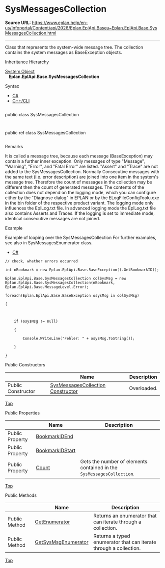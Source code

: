# SysMessagesCollection

**Source URL:** https://www.eplan.help/en-us/Infoportal/Content/api/2026/Eplan.EplApi.Baseu~Eplan.EplApi.Base.SysMessagesCollection.html

---

Class that represents the system-wide message tree. The collection contains the system messages as BaseException objects.

Inheritance Hierarchy

[System.Object](#)  
   **Eplan.EplApi.Base.SysMessagesCollection**

Syntax

- [C#](#i-syntax-CS)
- [C++/CLI](#i-syntax-CPP2005)

```
```
public class SysMessagesCollection
```
```

```
```
public ref class SysMessagesCollection
```
```

Remarks

It is called a message tree, because each message (BaseException) may contain a further inner exception. Only messages of type "Message", "Warning", "Error", and "Fatal Error" are listed. "Assert" and "Trace" are not added to the SysMessagesCollection. Normally Consecutive messages with the same text (i.e. error description) are joined into one item in the system's message tree. Therefore the count of messages in the collection may be different then the count of generated messages. The contents of the collection does not depend on the logging mode, which you can configure either by the "Diagnose dialog" in EPLAN or by the ELogFileConfigToolu.exe in the bin folder of the respective product variant. The logging mode only influences the EplLog.txt file. In advanced logging mode the EplLog.txt file also contains Asserts and Traces. If the logging is set to immediate mode, identical consecutive messages are not joined.

Example

Example of looping over the SysMessagesCollection For further examples, see also in SysMessagesEnumerator class.

- [C#](#i-tab-content-cb087abe-a29e-4efb-aebd-4356607c676a)

```
// check, whether errors occurred

int nBookmark = new Eplan.EplApi.Base.BaseException().GetBookmarkID();

Eplan.EplApi.Base.SysMessagesCollection colSysMsg = new Eplan.EplApi.Base.SysMessagesCollection(nBookmark, Eplan.EplApi.Base.MessageLevel.Error);

foreach(Eplan.EplApi.Base.BaseException osysMsg in colSysMsg)

{



	if (osysMsg != null)

	{

		Console.WriteLine("Fehler: " + osysMsg.ToString());

	}

}
```

Public Constructors

|  | Name | Description |
| --- | --- | --- |
| Public Constructor | [SysMessagesCollection Constructor](Eplan.EplApi.Baseu~Eplan.EplApi.Base.SysMessagesCollection~_ctor.html) | Overloaded. |

[Top](#top)



Public Properties

|  | Name | Description |
| --- | --- | --- |
| Public Property | [BookmarkIDEnd](Eplan.EplApi.Baseu~Eplan.EplApi.Base.SysMessagesCollection~BookmarkIDEnd.html) |  |
| Public Property | [BookmarkIDStart](Eplan.EplApi.Baseu~Eplan.EplApi.Base.SysMessagesCollection~BookmarkIDStart.html) |  |
| Public Property | [Count](Eplan.EplApi.Baseu~Eplan.EplApi.Base.SysMessagesCollection~Count.html) | Gets the number of elements contained in the `SysMessagesCollection`. |

[Top](#top)

Public Methods

|  | Name | Description |
| --- | --- | --- |
| Public Method | [GetEnumerator](Eplan.EplApi.Baseu~Eplan.EplApi.Base.SysMessagesCollection~GetEnumerator.html) | Returns an enumerator that can iterate through a collection. |
| Public Method | [GetSysMsgEnumerator](Eplan.EplApi.Baseu~Eplan.EplApi.Base.SysMessagesCollection~GetSysMsgEnumerator.html) | Returns a typed enumerator that can iterate through a collection. |

[Top](#top)
